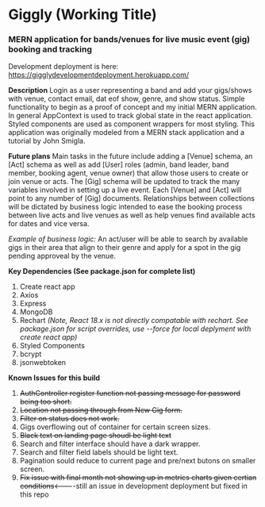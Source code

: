 # Giggly (Working Title)
### MERN application for bands/venues for live music event (gig) booking and tracking

Development deployment is here:
https://gigglydevelopmentdeployment.herokuapp.com/

**Description**
Login as a user representing a band and add your gigs/shows with venue, contact email, dat eof show, genre, and show status. Simple functionality to begin as a proof of concept and my initial MERN application. In general AppContext is used to track global state in the react application. Styled components are used as component wrappers for most styling. This application was originally modeled from a MERN stack application and a tutorial by John Smigla.

**Future plans**
Main tasks in the future include adding a [Venue] schema, an [Act] schema as well as add [User] roles (admin, band leader, band member, booking agent, venue owner) that allow those users to create or join venue or acts. The [Gig] schema will be updated to track the many variables involved in setting up a live event. Each [Venue] and [Act] will point to any number of [Gig] documents. Relationships between collections will be dictated by business logic intended to ease the booking process between live acts and live venues as well as help venues find available acts for dates and vice versa.

_Example of business logic:_ An act/user will be able to search by available gigs in their area that align to their genre and apply for a spot in the gig pending approveal by the venue.

**Key Dependencies (See package.json for complete list)**
1. Create react app
2. Axios
3. Express
4. MongoDB
5. Rechart _(Note, React 18.x is not directly compatable with rechart. See package.json for script overrides, use --force for local deplyment with create react app)_
6. Styled Components
7. bcrypt
8. jsonwebtoken

**Known Issues for this build**

1. ~~AuthController register function not passing message for password being too short.~~
3. ~~Location not passing through from New Gig form.~~
4. ~~Filter on status does not work.~~
5. Gigs overflowing out of container for certain screen sizes.
6. ~~Black text on landing page shoudl be light text~~
7. Search and filter interface should have a dark wrapper.
8. Search and filter field labels should be light text.
9. Pagination sould reduce to current page and pre/next butons on smaller screen.
10. ~~Fix issue with final month not showing up in metrics charts given certian conditions~~<----still an issue in development deployment but fixed in this repo 
